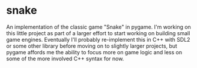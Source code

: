 # snake

An implementation of the classic game "Snake" in pygame.  I'm working on this little project as part
of a larger effort to start working on building small game engines.  Eventually I'll probably
re-implement this in C++ with SDL2 or some other library before moving on to slightly larger
projects, but pygame affords me the ability to focus more on game logic and less on some of the more
involved C++ syntax for now.
